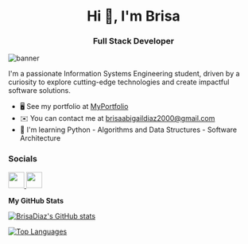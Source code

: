 <h1 align="center">Hi 👋, I'm Brisa</h1>
<h3 align="center">Full Stack Developer</h3>
<img src="https://res.cloudinary.com/myproyects/image/upload/v1651175957/proyects/techs_ivqnmh.png" alt="banner" /> 

I'm a passionate Information Systems Engineering student, driven by a curiosity to explore cutting-edge technologies and create impactful software solutions.

* 🖥️  See my portfolio at [MyPortfolio](https://brisa-diaz-portfolio.vercel.app/)
* ✉️  You can contact me at [brisaabigaildiaz2000@gmail.com](mailto:brisaabigaildiaz2000@gmail.com)
* 🧠  I'm learning Python - Algorithms and Data Structures - Software Architecture
### Socials

<p align="left"> <a href="https://www.github.com/BrisaDiaz" target="_blank" rel="noreferrer"> <picture> <source media="(prefers-color-scheme: dark)" srcset="https://raw.githubusercontent.com/danielcranney/readme-generator/main/public/icons/socials/github-dark.svg" /> <source media="(prefers-color-scheme: light)" srcset="https://raw.githubusercontent.com/danielcranney/readme-generator/main/public/icons/socials/github.svg" /> <img src="https://raw.githubusercontent.com/danielcranney/readme-generator/main/public/icons/socials/github.svg" width="32" height="32" /> </picture> </a> <a href="https://www.linkedin.com/in/brisa-díaz/" target="_blank" rel="noreferrer"> <picture> <source media="(prefers-color-scheme: dark)" srcset="https://raw.githubusercontent.com/danielcranney/readme-generator/main/public/icons/socials/linkedin-dark.svg" /> <source media="(prefers-color-scheme: light)" srcset="https://raw.githubusercontent.com/danielcranney/readme-generator/main/public/icons/socials/linkedin.svg" /> <img src="https://raw.githubusercontent.com/danielcranney/readme-generator/main/public/icons/socials/linkedin.svg" width="32" height="32" /> </picture> </a></p>

<b>My GitHub Stats</b>

<a href="http://www.github.com/BrisaDiaz"><img src="https://github-readme-stats.vercel.app/api?username=BrisaDiaz&show_icons=true&hide=&count_private=true&title_color=0891b2&text_color=ffffff&icon_color=0891b2&bg_color=1c1917&hide_border=true&show_icons=true" alt="BrisaDiaz's GitHub stats" /></a>

<a href="https://github.com/BrisaDiaz" align="left"><img src="https://github-readme-stats.vercel.app/api/top-langs/?username=BrisaDiaz&langs_count=10&title_color=0891b2&text_color=ffffff&icon_color=0891b2&bg_color=1c1917&hide_border=true&locale=en&custom_title=Top%20%Languages" alt="Top Languages" /></a>

